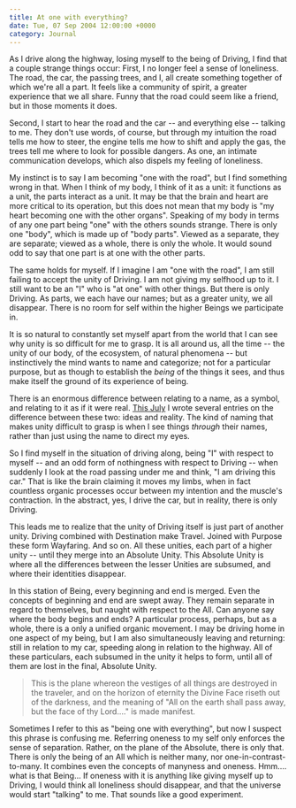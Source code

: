 ```yaml
---
title: At one with everything?
date: Tue, 07 Sep 2004 12:00:00 +0000
category: Journal
---
```


As I drive along the highway, losing myself to the being of Driving, I
find that a couple strange things occur: First, I no longer feel a sense
of loneliness.  The road, the car, the passing trees, and I, all create
something together of which we're all a part.  It feels like a community
of spirit, a greater experience that we all share.  Funny that the road
could seem like a friend, but in those moments it does.

Second, I start to hear the road and the car -- and everything else --
talking to me.  They don't use words, of course, but through my
intuition the road tells me how to steer, the engine tells me how to
shift and apply the gas, the trees tell me where to look for possible
dangers.  As one, an intimate communication develops, which also dispels
my feeling of loneliness.

My instinct is to say I am becoming "one with the road", but I find
something wrong in that.  When I think of my body, I think of it as a
unit: it functions as a unit, the parts interact as a unit.  It may be
that the brain and heart are more critical to its operation, but this
does not mean that my body is "my heart becoming one with the other
organs".  Speaking of my body in terms of any one part being "one" with
the others sounds strange.  There is only one "body", which is made up
of "body parts".  Viewed as a separate, they are separate; viewed as a
whole, there is only the whole.  It would sound odd to say that one part
is at one with the other parts.

The same holds for myself.  If I imagine I am "one with the road", I am
still failing to accept the unity of Driving.  I am not giving my
selfhood up to it.  I still want to be an "I" who is "at one" with other
things.  But there is only Driving.  As parts, we each have our names;
but as a greater unity, we all disappear.  There is no room for self
within the higher Beings we participate in.

It is so natural to constantly set myself apart from the world that I
can see why unity is so difficult for me to grasp.  It is all around us,
all the time -- the unity of our body, of the ecosystem, of natural
phenomena -- but instinctively the mind wants to name and categorize;
not for a particular purpose, but as though to establish the *being* of
the things it sees, and thus make itself the ground of its experience of
being.

There is an enormous difference between relating to a name, as a symbol,
and relating to it as if it were real.  [This July](jul2004) I wrote several
entries on the difference between these two: ideas and reality.  The
kind of naming that makes unity difficult to grasp is when I see things
*through* their names, rather than just using the name to direct my
eyes.

So I find myself in the situation of driving along, being "I" with
respect to myself -- and an odd form of nothingness with respect to
Driving -- when suddenly I look at the road passing under me and think,
"I am driving this car."  That is like the brain claiming it moves my
limbs, when in fact countless organic processes occur between my
intention and the muscle's contraction.  In the abstract, yes, I drive
the car, but in reality, there is only Driving.

This leads me to realize that the unity of Driving itself is just part
of another unity.  Driving combined with Destination make Travel.
Joined with Purpose these form Wayfaring.  And so on.  All these
unities, each part of a higher unity -- until they merge into an
Absolute Unity.  This Absolute Unity is where all the differences
between the lesser Unities are subsumed, and where their identities
disappear.

In this station of Being, every beginning and end is merged.  Even the
concepts of beginning and end are swept away.  They remain separate in
regard to themselves, but naught with respect to the All.  Can anyone
say where the body begins and ends?  A particular process, perhaps, but
as a whole, there is a only a unified organic movement.  I may be
driving home in one aspect of my being, but I am also simultaneously
leaving and returning: still in relation to my car, speeding along in
relation to the highway.  All of these particulars, each subsumed in the
unity it helps to form, until all of them are lost in the final,
Absolute Unity.

> This is the plane whereon the vestiges of all things are destroyed in
> the traveler, and on the horizon of eternity the Divine Face riseth
> out of the darkness, and the meaning of "All on the earth shall pass
> away, but the face of thy Lord...." is made manifest.

Sometimes I refer to this as "being one with everything", but now I
suspect this phrase is confusing me.  Referring oneness to my self only
enforces the sense of separation.  Rather, on the plane of the Absolute,
there is only that.  There is only the being of an All which is neither
many, nor one-in-contrast-to-many.  It combines even the concepts of
manyness and oneness.  Hmm.... what is that Being...  If oneness with it
is anything like giving myself up to Driving, I would think all
loneliness should disappear, and that the universe would start "talking"
to me.  That sounds like a good experiment.


